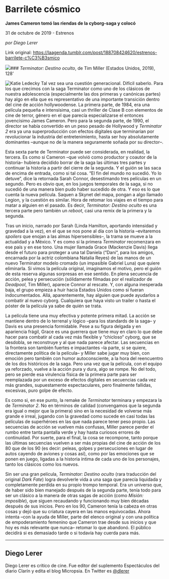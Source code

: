 # Barrilete cósmico

**James Cameron tomó las riendas de la cyborg-saga y colocó**

31 de octubre de 2019 - Estrenos

_por Diego Lerer_

Link original: https://laagenda.tumblr.com/post/188708424620/estrenos-barrilete-c%C3%B3smico

![](https://64.media.tumblr.com/087c454fefbac2b3c5cf0c07b3b55aec/e523458e11dba13c-51/s500x750/c70543adcef0897f73ef2cb86e90660032b84bbb.jpg)### *Terminator: Destino oculto*, de Tim Miller (Estados Unidos, 2019), 128’

![Katie Ledecky](https://64.media.tumblr.com/2b01efb5b131c3b1faf7c6461cef9c09/e523458e11dba13c-3c/s400x600/30bfd9a623a8994d51a494f8fdce5428d1316876.jpg)
Tal vez sea una cuestión generacional. Difícil saberlo. Para los que crecimos con la saga Terminator como uno de los clásicos de nuestra adolescencia (especialmente las dos primeras y canónicas partes) hay algo en ella que es representativo de una importante transición dentro del cine de acción hollywoodense. La primera parte, de 1984, era una película pequeña e intensísima, casi un thriller de Clase B con elementos de cine de terror, género en el que parecía especializarse el entonces jovencísimo James Cameron. Pero para la segunda parte, de 1990, el director se había convertido en un peso pesado de Hollywood y *Terminator 2* era ya una superproducción con efectos digitales que terminarían por revolucionar la industria del entretenimiento, hasta ser hoy absolutamente dominantes –aunque no de la manera seguramente soñada por su director–.

Esta sexta parte de Terminator puede ser considerada, en realidad, la tercera. Es como si Cameron –que volvió como productor y coautor de la historia– hubiera decidido borrar de la saga las últimas tres partes y continuar la historia a partir del cierre de la segunda. Y el guión se las saca de encima de entrada, como si tal cosa. “El fin del mundo no sucedió. Yo lo detuve“, dice la retornada Sarah Connor, desestimando tres películas en un segundo. Pero es obvio que, en los juegos temporales de la saga, si no sucedió de una manera bien pudo haber sucedido de otra. Y eso es lo que cuenta la nueva película. Saquen a Skynet del mapa, pongan a algo llamado Legion, y la cuestión es similar. Hora de retomar los viajes en el tiempo para matar a alguien en el pasado. Es decir, *Terminator: Destino oculto* es una tercera parte pero también un *reboot*, casi una remix de la primera y la segunda.

Tras un inicio, narrado por Sarah (Linda Hamilton, aportando intensidad y gravedad a la vez), en el que se nos pone al día con la historia –evitaremos *spoilers* que enojan a las almas hipersensibles–, la trama se mueve a la actualidad y a México. Y es como si la primera *Terminator* recomenzara en ese país y en ese tono. Una mujer llamada Grace (Mackenzie Davis) llega desde el futuro para proteger a una tal Daniela (“Dani“, para los amigos, encarnada por la actriz colombiana Natalia Reyes) de las manos de un nuevo Terminator modelo cromado (un impasible Gabriel Luna) que quiere eliminarla. Si vimos la película original, imaginamos el motivo, pero el guión de esta reserva algunas sorpresas en ese sentido. En plena secuencia de acción, pelea y persecución (sólidamente filmadas por el realizador de *Deadpool*, Tim Miller), aparece Connor al rescate. Y, con alguna inesperada baja, el grupo empieza a huir hacia Estados Unidos como si fueran indocumentados. Allá, aparentemente, hay alguien que puede ayudarlos a combatir al nuevo cyborg. Cualquiera que haya visto un trailer o hasta el póster de la película ya sabe de quién se trata.

La película tiene una muy efectiva y potente primera mitad. La acción se mantiene dentro de lo terrenal y lógico –para los standards de la saga– y Davis es una presencia formidable. Pese a su figura delgada y en apariencia frágil, Grace es una guerrera que tiene muy en claro lo que debe hacer para combatir al cada vez más flexible y “chicloso“ cyborg, que se desdobla, se reconstruye y al que nada parece afectar. Las secuencias en la frontera son también fuertes e impactantes –la parte, si se quiere, directamente política de la película– y Miller sabe jugar muy bien, con emoción pero también con humor autoconsciente, a la hora del reencuentro de los dos históricos de la saga. Pero una vez que la película, con el equipo ya reforzado, vuelve a la acción pura y dura, algo se rompe. No del todo, pero se pierde esa virulencia física de la primera parte para ser reemplazada por un exceso de efectos digitales en secuencias cada vez más grandes, supuestamente espectaculares, pero finalmente fallidas, excesivas, puro golpe de efecto. 

Es como si, en ese punto, la remake de *Terminator* terminara y empezara la de *Terminator 2*. No en términos de calidad (convengamos que la segunda era igual o mejor que la primera) sino en la necesidad de volverse más grande e irreal, jugando con la gravedad como sucede en casi todas las películas de superhéroes en las que nada parece tener peso propio. Las secuencias de acción se vuelven más confusas, Miller parece perder el rumbo entre tanta pantalla verde y hay hasta curiosos errores de continuidad. Por suerte, para el final, la cosa se recompone, tanto porque las últimas secuencias vuelven a ser más propias del cine de acción de los 80 que de los 90 (es decir: peleas, golpes y persecuciones en lugar de autos cayendo de aviones y cosas así), como por las emociones que se ponen en juego, ligadas a la historia íntima de cada uno de los personajes, tanto los clásicos como los nuevos.

Sin ser una gran película, *Terminator: Destino oculto* (rara traducción del original *Dark Fate*) logra devolverle vida a una saga que parecía liquidada y completamente perdida en su propio trompo temporal. Era un universo que, de haber sido bien manejado después de la segunda parte, tenía todo para ser un clásico a la manera de otras sagas de acción (como *Misión: imposible*), que siguen recaudando y funcionando muy bien décadas después de sus inicios. Pero en los 90, Cameron tenía la cabeza en otras cosas y dejó que su criatura cayera en las manos equivocadas. Ahora intenta –con la ayuda de Miller, parte del elenco original y con una política de empoderamiento femenino que Cameron trae desde sus inicios y que hoy es más relevante que nunca– retomar lo que abandonó. El público decidirá si es demasiado tarde o si todavía hay cuerda para más.

  




---

Diego Lerer
-----------

 Diego Lerer es crítico de cine. Fue editor del suplemento Espectáculos del diario Clarín y edita el blog Micropsia. En Twitter es [@dlerer](https://twitter.com/dlerer) 

